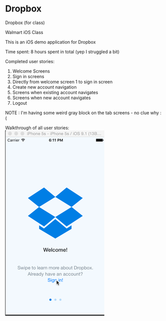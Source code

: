 # Dropbox
Dropbox (for class)

Walmart iOS Class

This is an iOS demo application for Dropbox

Time spent: 8 hours spent in total (yep I struggled a bit)

Completed user stories:
1) Welcome Screens
2) Sign in screens
3) Directly from welcome screen 1 to sign in screen
4) Create new account navigation
5) Screens when existing account navigates
6) Screens when new account navigates
7) Logout

NOTE : I'm having some weird gray block on the tab screens - no clue why :( 



Walkthrough of all user stories:
![Video Walkthrough](Dropbox_PMANSATA.gif)

